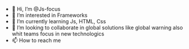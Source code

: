 - 👋 Hi, I’m @Js-focus 
- 👀 I’m interested in Frameworks 
- 🌱 I’m currently learning Js, HTML, Css
- 💞️ I’m looking to collaborate in global solutions like global warning also whit teams focus in new technologics  
- 📫 How to reach me 

<!---
Js-focus/Js-focus is a ✨ special ✨ repository because its `README.md` (this file) appears on your GitHub profile.
You can click the Preview link to take a look at your changes.
--->
